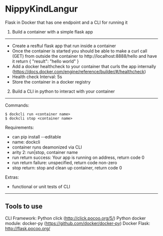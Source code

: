NippyKindLangur
===

Flask in Docker that has one endpoint and a CLI for running it

1. Build a container with a simple flask app
---

+ Create a resftul flask app that run inside a container
+ Once the container is started you should be able to make a curl call (GET) from outside the container to http://localhost:8888/hello and have it return { "result": "hello world" }
+ Add a docker healthcheck to your container that curls the app internally (https://docs.docker.com/engine/reference/builder/#/healthcheck)
+ Health check Interval: 5s
+ Store the container in a docker registry


2. Build a CLI in python to interact with your container
---

Commands:

```
$ dockcli run <container name>
$ dockcli stop <container name>
```

Requirements:

+ can pip install --editable
+ name: dockcli
+ container runs deamonized via CLI
+ arity 2: run|stop, container name
+ run return success: Your app is running on address, return code 0
+ run return failure: unspecified, return code non-zero
+ stop return: stop and clean up container, return code 0

Extras:

+ functional or unit tests of CLI

***

Tools to use
---

CLI Framework: Python click (http://click.pocoo.org/5/)
Python docker module: docker-py (https://github.com/docker/docker-py)
Docker
Flask: http://flask.pocoo.org/
